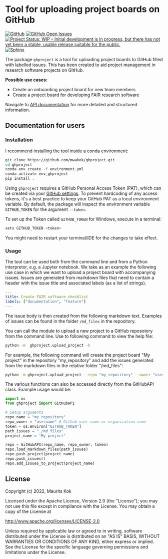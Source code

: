 # Tool for uploading project boards on GitHub

[![GitHub](https://img.shields.io/github/license/mwakok/ghproject)](https://github.com/mwakok/ghproject/blob/master/LICENSE)
[![GitHub Open Issues](https://img.shields.io/github/issues/mwakok/ghproject.svg)](https://github.com/mwakok/ghproject/issues)
[![Project Status: WIP – Initial development is in progress, but there has not yet been a stable, usable release suitable for the public.](https://www.repostatus.org/badges/latest/wip.svg)](https://www.repostatus.org/#wip)
[![Sphinx](https://img.shields.io/badge/Sphinx-Docs-Green)](https://mwakok.github.io/ghproject/)

The package `ghproject` is a tool for uploading project boards to GitHub filled with labelled issues. This has been created to aid project management in research software projects on GitHub. 

**Possible use cases:**
* Create an onboarding project board for new team members
* Create a project board for developing FAIR research software


Navigate to [API documentation](https://mwakok.github.io/ghproject/ghproject.html) for more detailed and structured information.

## Documentation for users

### Installation

I recommend installing the tool inside a conda environment:

```bash
git clone https://github.com/mwakok/ghproject.git
cd ghproject
conda env create -f environment.yml
conda activate env_ghproject
pip install .
```

Using `ghproject` requires a GitHub Personal Access Token (PAT), which can be created via your [GitHub settings](https://docs.github.com/en/authentication/keeping-your-account-and-data-secure/creating-a-personal-access-token). To prevent hardcoding of any access tokens, it's a best practice to keep your GitHub PAT as a local environment variable. By default, the package will inspect the environment variable `GITHUB_TOKEN` for the argument `--token`.

To set up the Token called `GITHUB_TOKEN` for Windows, execute in a terminal:
```bash
setx GITHUB_TOKEN <token> 
```

You might need to restart your terminal/IDE for the changes to take effect.


### Usage

The tool can be used both from the command line and from a Python interpretor, e.g. a Jupyter notebook. We take as an example the following use case in which we want to upload a project board with accompanying issues. Issues are generated from markdown files that need to contain a header with the issue title and associated labels (as a list of strings). 

```yml
---
title: Create FAIR software checklist
labels: ["documentation", "feature"]
---
```

The issue body is then created from the following markdown text. Examples of issues can be found in the folder `/md_files` in the repository.

You can call the module to upload a new project to a GitHub reposotory from the command line. Use to following command to view the help file:

```bash
python -m  ghproject.upload_project -h
```

For example, the following command will create the project board "My project" in the repository "my_repository" and add the issues generated from the markdown files in the relative folder "/md_files":

```bash
python -m ghproject.upload_project --repo "my_repository" --owner "username" --path "./md_files" --project "My project"
```

The various functions can also be accessed directly from the GitHubAPI class. Example usage would be:

```python
import os
from ghproject import GitHubAPI

# Setup arguments
repo_name = "my_repository"
repo_owner = "username" # Github user name or organization name
token = os.environ["GITHUB_TOKEN"]
path_issues = "./md_files"
project_name = "My project"

repo = GitHubAPI(repo_name, repo_owner, token)
repo.load_markdown_files(path_issues)
repo.push_project(project_name)
repo.push_issues()
repo.add_issues_to_project(project_name)
```


## License

Copyright (c) 2022, Maurits Kok

Licensed under the Apache License, Version 2.0 (the "License");
you may not use this file except in compliance with the License.
You may obtain a copy of the License at

http://www.apache.org/licenses/LICENSE-2.0

Unless required by applicable law or agreed to in writing, software
distributed under the License is distributed on an "AS IS" BASIS,
WITHOUT WARRANTIES OR CONDITIONS OF ANY KIND, either express or implied.
See the License for the specific language governing permissions and
limitations under the License.
